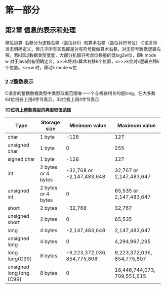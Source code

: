 # 第一部分

## 第2章 信息的表示和处理

移位运算
​    右移分为逻辑右移（高位补0）和算术右移（高位补符号位）
​        C语言标准无明确定义，但几乎所有实现都是对有符号数做算术右移，对无符号数做逻辑右移。若k超过数据类型宽度，大部分机器只考虑位移量的低log2w位，即k mode w
​        对于java则有明确定义，x>>k将对x算术右移k个位置，x>>>k会对x逻辑右移k个位置。k>=w 时，移动k mode w位

### 2.2整数表示
C语言的整数数据类型中类型取值范围唯一一个与机器相关的是long，在大多数64位机器上用8字节表示，32位机上用4字节表示 

**32位机上整数类型的典型取值范围**

| **Type**                 | **Storage size**   | **Minimum value**           | **Maximum value**           |
| ------------------------ | ------------------ | --------------------------- | --------------------------- |
| char                     | 1 byte             | -128                        | 127                         |
| unsigned char            | 1 byte             | 0                           | 255                         |
| signed char              | 1 byte             | -128                        | 127                         |
| int                      | 2 bytes or 4 bytes | -32,768 or -2,147,483,648   | 32,767 or 2,147,483,647     |
| unsigned int             | 2 bytes or 4 bytes | 0                           | 65,535 or 2,147,483,647     |
| short                    | 2 bytes            | -32,768                     | 32,767                      |
| unsigned short           | 2 bytes            | 0                           | 65,535                      |
| long                     | 4 bytes            | -2,147,483,648              | 2,147,483,647               |
| unsigned long            | 4 bytes            | 0                           | 4,294,967,295               |
| long long(C99)           | 8 bytes            | -9,223,372,036, 854,775,808 | 9,223,372,036, 854,775,807  |
| unsigned long long (C99) | 8 bytes            | 0                           | 18,446,744,073, 709,551,615 |
